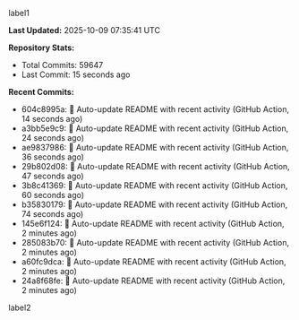 
label1 
<!-- ACTIVITY_START -->
**Last Updated:** 2025-10-09 07:35:41 UTC

**Repository Stats:**
- Total Commits: 59647
- Last Commit: 15 seconds ago

**Recent Commits:**
- 604c8995a: 🤖 Auto-update README with recent activity (GitHub Action, 14 seconds ago)
- a3bb5e9c9: 🤖 Auto-update README with recent activity (GitHub Action, 24 seconds ago)
- ae9837986: 🤖 Auto-update README with recent activity (GitHub Action, 36 seconds ago)
- 29b802d08: 🤖 Auto-update README with recent activity (GitHub Action, 47 seconds ago)
- 3b8c41369: 🤖 Auto-update README with recent activity (GitHub Action, 60 seconds ago)
- b35830179: 🤖 Auto-update README with recent activity (GitHub Action, 74 seconds ago)
- 145e6f124: 🤖 Auto-update README with recent activity (GitHub Action, 2 minutes ago)
- 285083b70: 🤖 Auto-update README with recent activity (GitHub Action, 2 minutes ago)
- a60fc9dca: 🤖 Auto-update README with recent activity (GitHub Action, 2 minutes ago)
- 24a8f68fe: 🤖 Auto-update README with recent activity (GitHub Action, 2 minutes ago)
<!-- ACTIVITY_END -->

label2
